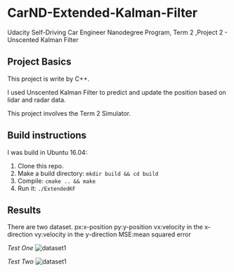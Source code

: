 # CarND-Extended-Kalman-Filter
Udacity Self-Driving Car Engineer Nanodegree Program, Term 2 ,Project 2 - Unscented Kalman Filter 

## Project Basics
This project is write by C++.

I used Unscented Kalman Filter  to predict and update the position based on lidar and radar data.

This project involves the Term 2 Simulator.

## Build instructions
I was build in Ubuntu 16.04:
1. Clone this repo.
2. Make a build directory: `mkdir build && cd build`
3. Compile: `cmake .. && make`
4. Run it: `./ExtendedKF`

## Results
There are two dataset.
px:x-position
py:y-position
vx:velocity in the x-direction
vy:velocity in the y-direction
MSE:mean squared error

*Test One*
 ![dataset1](result-img/dataset1.png)

*Test Two*
![dataset1](result-img/dataset2.png)



